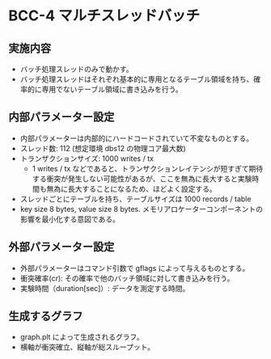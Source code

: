 # BCC-4 マルチスレッドバッチ

## 実施内容
- バッチ処理スレッドのみで動かす。
- バッチ処理スレッドはそれぞれ基本的に専用となるテーブル領域を持ち、確率的に専用でないテーブル領域に書き込みを行う。

## 内部パラメーター設定
- 内部パラメーターは内部的にハードコードされていて不変なものとする。
- スレッド数: 112 (想定環境 dbs12 の物理コア最大数)
- トランザクションサイズ: 1000 writes / tx
  - 1 writes / tx などであると、トランザクションレイテンシが短すぎて期待する衝突が発生しない可能性があるが、ここを無為に長大すると実験時間も無為に長大することになるため、ほどよく設定する。
- スレッドごとにテーブルを持ち、テーブルサイズは 1000 records / table
- key size 8 bytes, value size 8 bytes. メモリアロケーターコンポーネントの影響を最小化する意図である。

## 外部パラメーター設定
- 外部パラメーターはコマンド引数で gflags によって与えるものとする。
- 衝突確率(cr): その確率で他のバッチ領域に対して書き込みを行う。
- 実験時間（duration[sec]）: データを測定する時間。

## 生成するグラフ
- graph.plt によって生成されるグラフ。
- 横軸が衝突確立、縦軸が総スループット。
